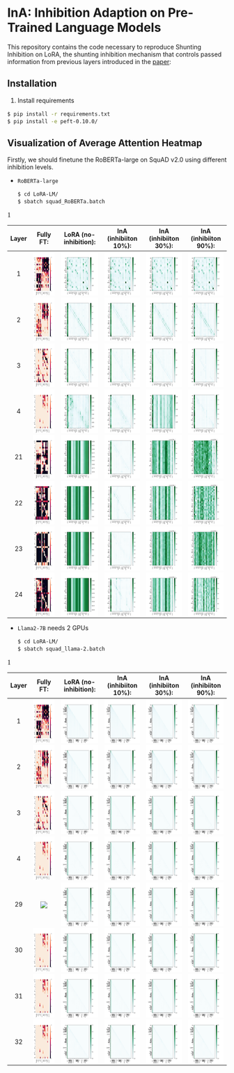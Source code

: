 #  InA: Inhibition Adaption on Pre-Trained Language Models



This repository contains the code necessary to reproduce Shunting Inhibition on LoRA, the shunting inhibition mechanism that controls passed information from previous layers introduced in the [paper](https://papers.ssrn.com/sol3/papers.cfm?abstract_id=4551993):



## Installation

1. Install requirements

```bash
$ pip install -r requirements.txt
$ pip install -e peft-0.10.0/
```



## Visualization of Average Attention Heatmap 

Firstly, we should finetune the RoBERTa-large on SquAD v2.0 using different inhibition levels. 


- `RoBERTa-large`
    ```bash
    $ cd LoRA-LM/
    $ sbatch squad_RoBERTa.batch
    ```
<font face="Arial Black" size="3">1</font>

|Layer|Fully FT:|LoRA (no-inhibition):|InA (inhibiiton 10%):|InA (inhibiiton 30%):|InA (inhibiiton 90%):| 
|  :-:   |  :-:   | :-:  |   :-:  |   :-:  |   :-:  |
|1| <img style="height:100px" src="assets/AttentionHeatMap/squad/inhibition_no/layer0_average.png"  align=center > |  <img style="height:100px" src="./Output_PEFT/FacebookAI/roberta-large/squad_v2/Inhibition_00/layer_0_head_average.png"  align=center > |  <img style="height:100px" src="./Output_PEFT/FacebookAI/roberta-large/squad_v2/Inhibition_10/layer_0_head_average.png"  align=center > |  <img style="height:100px" src="./Output_PEFT/FacebookAI/roberta-large/squad_v2/Inhibition_30/layer_0_head_average.png"  align=center > |  <img style="height:100px" src="./Output_PEFT/FacebookAI/roberta-large/squad_v2/Inhibition_90/layer_0_head_average.png"  align=center > |
|2| <img style="height:100px" src="assets/AttentionHeatMap/squad/inhibition_no/layer1_average.png"  align=center > |  <img style="height:100px" src="./Output_PEFT/FacebookAI/roberta-large/squad_v2/Inhibition_00/layer_1_head_average.png"  align=center > |  <img style="height:100px" src="./Output_PEFT/FacebookAI/roberta-large/squad_v2/Inhibition_10/layer_1_head_average.png"  align=center > |  <img style="height:100px" src="./Output_PEFT/FacebookAI/roberta-large/squad_v2/Inhibition_30/layer_1_head_average.png"  align=center > |  <img style="height:100px" src="./Output_PEFT/FacebookAI/roberta-large/squad_v2/Inhibition_90/layer_1_head_average.png"  align=center > |
|3| <img style="height:100px" src="assets/AttentionHeatMap/squad/inhibition_no/layer2_average.png"  align=center > |  <img style="height:100px" src="./Output_PEFT/FacebookAI/roberta-large/squad_v2/Inhibition_00/layer_2_head_average.png"  align=center > |  <img style="height:100px" src="./Output_PEFT/FacebookAI/roberta-large/squad_v2/Inhibition_10/layer_2_head_average.png"  align=center > |  <img style="height:100px" src="./Output_PEFT/FacebookAI/roberta-large/squad_v2/Inhibition_30/layer_2_head_average.png"  align=center > |  <img style="height:100px" src="./Output_PEFT/FacebookAI/roberta-large/squad_v2/Inhibition_90/layer_2_head_average.png"  align=center > |
|4| <img style="height:100px" src="assets/AttentionHeatMap/squad/inhibition_no/layer3_average.png"  align=center > |  <img style="height:100px" src="./Output_PEFT/FacebookAI/roberta-large/squad_v2/Inhibition_00/layer_3_head_average.png"  align=center > |  <img style="height:100px" src="./Output_PEFT/FacebookAI/roberta-large/squad_v2/Inhibition_10/layer_3_head_average.png"  align=center > |  <img style="height:100px" src="./Output_PEFT/FacebookAI/roberta-large/squad_v2/Inhibition_30/layer_3_head_average.png"  align=center > |  <img style="height:100px" src="./Output_PEFT/FacebookAI/roberta-large/squad_v2/Inhibition_90/layer_3_head_average.png"  align=center > |
|21| <img style="height:100px" src="assets/AttentionHeatMap/squad/inhibition_no/layer20_average.png"  align=center > |  <img style="height:100px" src="./Output_PEFT/FacebookAI/roberta-large/squad_v2/Inhibition_00/layer_20_head_average.png"  align=center > |  <img style="height:100px" src="./Output_PEFT/FacebookAI/roberta-large/squad_v2/Inhibition_10/layer_20_head_average.png"  align=center > |  <img style="height:100px" src="./Output_PEFT/FacebookAI/roberta-large/squad_v2/Inhibition_30/layer_20_head_average.png"  align=center > |  <img style="height:100px" src="./Output_PEFT/FacebookAI/roberta-large/squad_v2/Inhibition_90/layer_20_head_average.png"  align=center > |
|22| <img style="height:100px" src="assets/AttentionHeatMap/squad/inhibition_no/layer21_average.png"  align=center > |  <img style="height:100px" src="./Output_PEFT/FacebookAI/roberta-large/squad_v2/Inhibition_00/layer_21_head_average.png"  align=center > |  <img style="height:100px" src="./Output_PEFT/FacebookAI/roberta-large/squad_v2/Inhibition_10/layer_21_head_average.png"  align=center > |  <img style="height:100px" src="./Output_PEFT/FacebookAI/roberta-large/squad_v2/Inhibition_30/layer_21_head_average.png"  align=center > |  <img style="height:100px" src="./Output_PEFT/FacebookAI/roberta-large/squad_v2/Inhibition_90/layer_21_head_average.png"  align=center > |
|23| <img style="height:100px" src="assets/AttentionHeatMap/squad/inhibition_no/layer22_average.png"  align=center > |  <img style="height:100px" src="./Output_PEFT/FacebookAI/roberta-large/squad_v2/Inhibition_00/layer_22_head_average.png"  align=center > |  <img style="height:100px" src="./Output_PEFT/FacebookAI/roberta-large/squad_v2/Inhibition_10/layer_22_head_average.png"  align=center > |  <img style="height:100px" src="./Output_PEFT/FacebookAI/roberta-large/squad_v2/Inhibition_30/layer_22_head_average.png"  align=center > |  <img style="height:100px" src="./Output_PEFT/FacebookAI/roberta-large/squad_v2/Inhibition_90/layer_22_head_average.png"  align=center > |
|24| <img style="height:100px" src="assets/AttentionHeatMap/squad/inhibition_no/layer23_average.png"  align=center > |  <img style="height:100px" src="./Output_PEFT/FacebookAI/roberta-large/squad_v2/Inhibition_00/layer_23_head_average.png"  align=center > |  <img style="height:100px" src="./Output_PEFT/FacebookAI/roberta-large/squad_v2/Inhibition_10/layer_23_head_average.png"  align=center > |  <img style="height:100px" src="./Output_PEFT/FacebookAI/roberta-large/squad_v2/Inhibition_30/layer_23_head_average.png"  align=center > |  <img style="height:100px" src="./Output_PEFT/FacebookAI/roberta-large/squad_v2/Inhibition_90/layer_23_head_average.png"  align=center > |







- `Llama2-7B` needs 2 GPUs
    ```bash
    $ cd LoRA-LM/
    $ sbatch squad_llama-2.batch
    ```
<font face="Arial Black" size="3">1</font>

|Layer|Fully FT:|LoRA (no-inhibition):|InA (inhibiiton 10%):|InA (inhibiiton 30%):|InA (inhibiiton 90%):| 
|  :-:   |  :-:   | :-:  |   :-:  |   :-:  |   :-:  |
|1| <img style="height:100px" src="assets/AttentionHeatMap/squad/inhibition_no/layer0_average.png"  align=center > |  <img style="height:100px" src="./Output_PEFT/Llama-2-7b-chat-hf/squad_v2/Inhibition_00/layer_0_head_average.png"  align=center > |  <img style="height:100px" src="./Output_PEFT/Llama-2-7b-chat-hf/squad_v2/Inhibition_10/layer_0_head_average.png"  align=center > |  <img style="height:100px" src="./Output_PEFT/Llama-2-7b-chat-hf/squad_v2/Inhibition_30/layer_0_head_average.png"  align=center > |  <img style="height:100px" src="./Output_PEFT/Llama-2-7b-chat-hf/squad_v2/Inhibition_90/layer_0_head_average.png"  align=center > |
|2| <img style="height:100px" src="assets/AttentionHeatMap/squad/inhibition_no/layer1_average.png"  align=center > |  <img style="height:100px" src="./Output_PEFT/Llama-2-7b-chat-hf/squad_v2/Inhibition_00/layer_1_head_average.png"  align=center > |  <img style="height:100px" src="./Output_PEFT/Llama-2-7b-chat-hf/squad_v2/Inhibition_10/layer_1_head_average.png"  align=center > |  <img style="height:100px" src="./Output_PEFT/Llama-2-7b-chat-hf/squad_v2/Inhibition_30/layer_1_head_average.png"  align=center > |  <img style="height:100px" src="./Output_PEFT/Llama-2-7b-chat-hf/squad_v2/Inhibition_90/layer_1_head_average.png"  align=center > |
|3| <img style="height:100px" src="assets/AttentionHeatMap/squad/inhibition_no/layer2_average.png"  align=center > |  <img style="height:100px" src="./Output_PEFT/Llama-2-7b-chat-hf/squad_v2/Inhibition_00/layer_2_head_average.png"  align=center > |  <img style="height:100px" src="./Output_PEFT/Llama-2-7b-chat-hf/squad_v2/Inhibition_10/layer_2_head_average.png"  align=center > |  <img style="height:100px" src="./Output_PEFT/Llama-2-7b-chat-hf/squad_v2/Inhibition_30/layer_2_head_average.png"  align=center > |  <img style="height:100px" src="./Output_PEFT/Llama-2-7b-chat-hf/squad_v2/Inhibition_90/layer_2_head_average.png"  align=center > |
|4| <img style="height:100px" src="assets/AttentionHeatMap/squad/inhibition_no/layer3_average.png"  align=center > |  <img style="height:100px" src="./Output_PEFT/Llama-2-7b-chat-hf/squad_v2/Inhibition_00/layer_3_head_average.png"  align=center > |  <img style="height:100px" src="./Output_PEFT/Llama-2-7b-chat-hf/squad_v2/Inhibition_10/layer_3_head_average.png"  align=center > |  <img style="height:100px" src="./Output_PEFT/Llama-2-7b-chat-hf/squad_v2/Inhibition_30/layer_3_head_average.png"  align=center > |  <img style="height:100px" src="./Output_PEFT/Llama-2-7b-chat-hf/squad_v2/Inhibition_90/layer_3_head_average.png"  align=center > |
|29| <img style="height:100px" src="assets/AttentionHeatMap/squad/inhibition_no/layer28_average.png"  align=center > |  <img style="height:100px" src="./Output_PEFT/Llama-2-7b-chat-hf/squad_v2/Inhibition_00/layer_28_head_average.png"  align=center > |  <img style="height:100px" src="./Output_PEFT/Llama-2-7b-chat-hf/squad_v2/Inhibition_10/layer_28_head_average.png"  align=center > |  <img style="height:100px" src="./Output_PEFT/Llama-2-7b-chat-hf/squad_v2/Inhibition_30/layer_28_head_average.png"  align=center > |  <img style="height:100px" src="./Output_PEFT/Llama-2-7b-chat-hf/squad_v2/Inhibition_90/layer_28_head_average.png"  align=center > |
|30| <img style="height:100px" src="assets/AttentionHeatMap/squad/inhibition_no/layer3_average.png"  align=center > |  <img style="height:100px" src="./Output_PEFT/Llama-2-7b-chat-hf/squad_v2/Inhibition_00/layer_29_head_average.png"  align=center > |  <img style="height:100px" src="./Output_PEFT/Llama-2-7b-chat-hf/squad_v2/Inhibition_10/layer_29_head_average.png"  align=center > |  <img style="height:100px" src="./Output_PEFT/Llama-2-7b-chat-hf/squad_v2/Inhibition_30/layer_29_head_average.png"  align=center > |  <img style="height:100px" src="./Output_PEFT/Llama-2-7b-chat-hf/squad_v2/Inhibition_90/layer_29_head_average.png"  align=center > |
|31| <img style="height:100px" src="assets/AttentionHeatMap/squad/inhibition_no/layer3_average.png"  align=center > |  <img style="height:100px" src="./Output_PEFT/Llama-2-7b-chat-hf/squad_v2/Inhibition_00/layer_30_head_average.png"  align=center > |  <img style="height:100px" src="./Output_PEFT/Llama-2-7b-chat-hf/squad_v2/Inhibition_10/layer_30_head_average.png"  align=center > |  <img style="height:100px" src="./Output_PEFT/Llama-2-7b-chat-hf/squad_v2/Inhibition_30/layer_30_head_average.png"  align=center > |  <img style="height:100px" src="./Output_PEFT/Llama-2-7b-chat-hf/squad_v2/Inhibition_90/layer_30_head_average.png"  align=center > |
|32| <img style="height:100px" src="assets/AttentionHeatMap/squad/inhibition_no/layer3_average.png"  align=center > |  <img style="height:100px" src="./Output_PEFT/Llama-2-7b-chat-hf/squad_v2/Inhibition_00/layer_31_head_average.png"  align=center > |  <img style="height:100px" src="./Output_PEFT/Llama-2-7b-chat-hf/squad_v2/Inhibition_10/layer_31_head_average.png"  align=center > |  <img style="height:100px" src="./Output_PEFT/Llama-2-7b-chat-hf/squad_v2/Inhibition_30/layer_31_head_average.png"  align=center > |  <img style="height:100px" src="./Output_PEFT/Llama-2-7b-chat-hf/squad_v2/Inhibition_90/layer_31_head_average.png"  align=center > |





